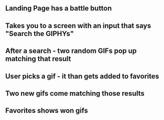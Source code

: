 ## Landing Page has a battle button

## Takes you to a screen with an input that says "Search the GIPHYs"

## After a search - two random GIFs pop up matching that result

## User picks a gif - it than gets added to favorites

## Two new gifs come matching those results

## Favorites shows won gifs